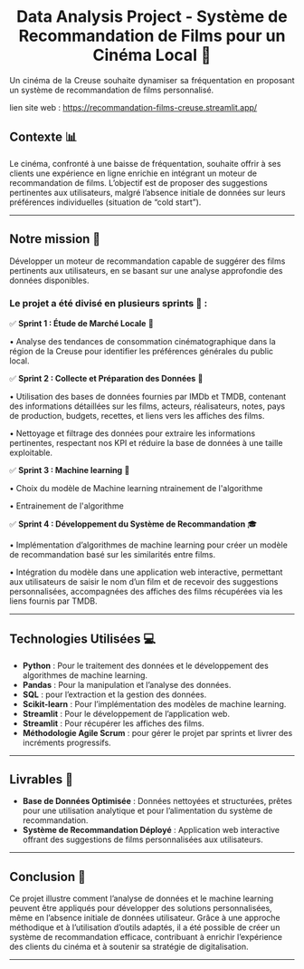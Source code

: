 <h1 align="center"> Data Analysis Project - Système de Recommandation de Films pour un Cinéma Local 🎯</h1>

<p align="justify">
Un cinéma de la Creuse souhaite dynamiser sa fréquentation en proposant un système de recommandation de films personnalisé. </p>

lien site web : https://recommandation-films-creuse.streamlit.app/ 

## **Contexte** 📊  

Le cinéma, confronté à une baisse de fréquentation, souhaite offrir à ses clients une expérience en ligne enrichie en intégrant un moteur de recommandation de films. L’objectif est de proposer des suggestions pertinentes aux utilisateurs, malgré l’absence initiale de données sur leurs préférences individuelles (situation de “cold start”).

---

## **Notre mission** 🎯  

Développer un moteur de recommandation capable de suggérer des films pertinents aux utilisateurs, en se basant sur une analyse approfondie des données disponibles.


### Le projet a été divisé en plusieurs sprints 🔄 :

  ✅ **Sprint 1 : Étude de Marché Locale** 🚀
  
  •	Analyse des tendances de consommation cinématographique dans la région de la Creuse pour identifier les préférences générales du public local.

  ✅ **Sprint 2 : Collecte et Préparation des Données** 🔄  
  
  •	Utilisation des bases de données fournies par IMDb et TMDB, contenant des informations détaillées sur les films, acteurs, réalisateurs, notes, pays de production, budgets, recettes, et liens vers les affiches des films.
    
  •	Nettoyage et filtrage des données pour extraire les informations pertinentes, respectant nos KPI et réduire la base de données à une taille exploitable.

  ✅ **Sprint 3 : Machine learning** 🚀
  
  • Choix du modèle de Machine learning ntrainement de l'algorithme
  
  •	Entrainement de l'algorithme 

  ✅ **Sprint 4 : Développement du Système de Recommandation** 🎓  

  •	Implémentation d’algorithmes de machine learning pour créer un modèle de recommandation basé sur les similarités entre films.
  
  •	Intégration du modèle dans une application web interactive, permettant aux utilisateurs de saisir le nom d’un film et de recevoir des suggestions personnalisées, accompagnées des affiches des films récupérées via les liens fournis par TMDB.

---

## **Technologies Utilisées** 💻  
- **Python** : Pour le traitement des données et le développement des algorithmes de machine learning.
- **Pandas** : Pour la manipulation et l’analyse des données.
- **SQL** : pour l’extraction et la gestion des données.      
- **Scikit-learn** : Pour l’implémentation des modèles de machine learning.
- **Streamlit** : Pour le développement de l’application web.
- **Streamlit** : Pour récupérer les affiches des films.
- **Méthodologie Agile Scrum** : pour gérer le projet par sprints et livrer des incréments progressifs.

---

## **Livrables** 🤝
- **Base de Données Optimisée** : Données nettoyées et structurées, prêtes pour une utilisation analytique et pour l’alimentation du système de recommandation.  
- **Système de Recommandation Déployé** : Application web interactive offrant des suggestions de films personnalisées aux utilisateurs.  

---

## **Conclusion** 🎯  
Ce projet illustre comment l’analyse de données et le machine learning peuvent être appliqués pour développer des solutions personnalisées, même en l’absence initiale de données utilisateur. Grâce à une approche méthodique et à l’utilisation d’outils adaptés, il a été possible de créer un système de recommandation efficace, contribuant à enrichir l’expérience des clients du cinéma et à soutenir sa stratégie de digitalisation.

---
